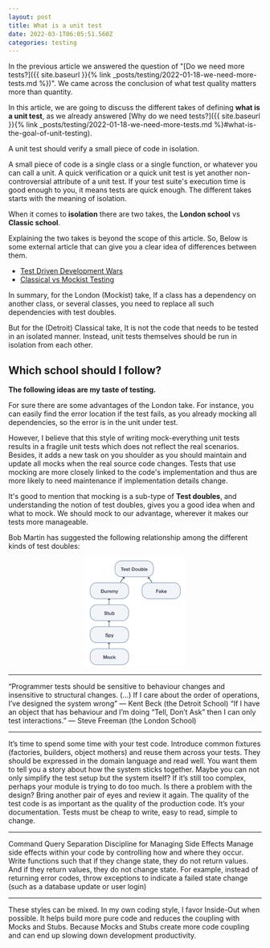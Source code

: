 ```yaml
---
layout: post
title: What is a unit test
date: 2022-03-1T06:05:51.560Z
categories: testing
---
```


In the previous article we answered the question of "[Do we need more tests?]({{ site.baseurl }}{% link _posts/testing/2022-01-18-we-need-more-tests.md %})". We came across the conclusion of what test quality matters more than quantity. 

In this article, we are going to discuss the different takes of defining **what is a unit test**, as we already answered [Why do we need tests?]({{ site.baseurl }}{% link _posts/testing/2022-01-18-we-need-more-tests.md %}#what-is-the-goal-of-unit-testing).

<p class="note">
A unit test should verify a small piece of code in isolation.
</p> 

A small piece of code is a single class or a single function, or whatever you can call a unit. A quick verification or a quick unit test is yet another non-controversial attribute of a unit test. If your test suite's execution time is good enough to you, it means tests are quick enough. The different takes starts with the meaning of isolation.

When it comes to **isolation** there are two takes, the **London school** vs **Classic school**.

Explaining the two takes is beyond the scope of this article. So, Below is some external article that can give you a clear idea of differences between them. 

- [Test Driven Development Wars](https://medium.com/@adrianbooth/test-driven-development-wars-detroit-vs-london-classicist-vs-mockist-9956c78ae95f)
- [Classical vs Mockist Testing](https://agilewarrior.wordpress.com/2015/04/18/classical-vs-mockist-testing/)

In summary, for the London (Mockist) take, If a class has a dependency on another class, or several classes, you need to replace all such dependencies with test doubles. 

But for the (Detroit) Classical take, It is not the code that needs to be tested in an isolated manner. Instead, unit tests themselves should be run in isolation from each other.

## Which school should I follow?

**The following ideas are my taste of testing.** 

For sure there are some advantages of the London take. For instance, you can easily find the error location if the test fails, as you already mocking all dependencies, so the error is in the unit under test. 

However, I believe that this style of writing mock-everything unit tests results in a fragile unit tests which does not reflect the real scenarios. Besides, it adds a new task on you shoulder as you should maintain and update all mocks when the real source code changes. Tests that use mocking are more closely linked to the code's implementation and thus are more likely to need maintenance if implementation details change.

It's good to mention that mocking is a sub-type of **Test doubles**, and understanding the notion of test doubles, gives you a good idea when and what to mock. We should mock to our advantage, wherever it makes our tests more manageable.

Bob Martin has suggested the following relationship among the different kinds of test doubles:

<img style="width: 40%; display: block; margin: auto" src="/assets/img/test-doubles.png"  alt="Test doubles"/>

---
“Programmer tests should be sensitive to behaviour changes and insensitive to structural changes. (…) If I care about the order of operations, I’ve designed the system wrong” — Kent Beck (the Detroit School)
“If I have an object that has behaviour and I’m doing “Tell, Don’t Ask” then I can only test interactions.” — Steve Freeman (the London School)

---
It’s time to spend some time with your test code. Introduce common fixtures (factories, builders, object mothers) and reuse them across your tests. They should be expressed in the domain language and read well. You want them to tell you a story about how the system sticks together. Maybe you can not only simplify the test setup but the system itself?
If it’s still too complex, perhaps your module is trying to do too much. Is there a problem with the design? Bring another pair of eyes and review it again.
The quality of the test code is as important as the quality of the production code. It’s your documentation. Tests must be cheap to write, easy to read, simple to change.

---

Command Query Separation
Discipline for Managing Side Effects
Manage side effects within your code by controlling how and where they occur.  Write functions such that if they change state, they do not return values.  And if they return values, they do not change state.  For example, instead of returning error codes, throw exceptions to indicate a failed state change (such as a database update or user login)

---
These styles can be mixed. In my own coding style, I favor Inside-Out when possible. It helps build more pure code and reduces the coupling with Mocks and Stubs. Because Mocks and Stubs create more code coupling and can end up slowing down development productivity.
